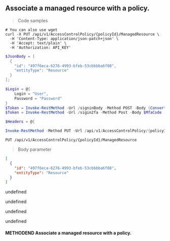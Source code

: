 
## Associate a managed resource with a policy.

<a id="opIdAddMultipleManagedResourcesToPolicy"></a>

> Code samples

```shell
# You can also use wget
curl -X PUT /api/v1/AccessControlPolicy/{policyId}/ManagedResource \
  -H 'Content-Type: application/json-patch+json' \
  -H 'Accept: text/plain' \
  -H 'Authorization: API_KEY'

```

```powershell
$JsonBody = [
  {
    "id": "497f6eca-6276-4993-bfeb-53cbbbba6f08",
    "entityType": "Resource"
  }
];

$Login = @{
    Login = "User",
    Password = "Password"
}
$Token = Invoke-RestMethod -Url /signinBody -Method POST -Body (ConvertTo-Json $Login)
$Token = Invoke-RestMethod -Url /sigin2fa -Method Post -Body $MfaCode -Headers @{Authorization: "Bearer $Token"}

$Headers = @{

Invoke-RestMethod -Method PUT -Url /api/v1/AccessControlPolicy/{policyId}/ManagedResource -ContentType application/json-patch+json -Body $JsonBody
```

`PUT /api/v1/AccessControlPolicy/{policyId}/ManagedResource`

> Body parameter

```json
[
  {
    "id": "497f6eca-6276-4993-bfeb-53cbbbba6f08",
    "entityType": "Resource"
  }
]
```

undefined

undefined

undefined

undefined

#### METHODEND Associate a managed resource with a policy.


